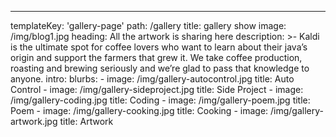 ---
templateKey: 'gallery-page'
path: /gallery
title: gallery show
image: /img/blog1.jpg
heading: All the artwork is sharing here
description: >-
  Kaldi is the ultimate spot for coffee lovers who want to learn about their
  java’s origin and support the farmers that grew it. We take coffee production,
  roasting and brewing seriously and we’re glad to pass that knowledge to
  anyone.
intro:
  blurbs:
    - image: /img/gallery-autocontrol.jpg
      title: Auto Control
    - image: /img/gallery-sideproject.jpg
      title: Side Project
    - image: /img/gallery-coding.jpg
      title: Coding 
    - image: /img/gallery-poem.jpg
      title: Poem
    - image: /img/gallery-cooking.jpg
      title: Cooking
    - image: /img/gallery-artwork.jpg
      title: Artwork

  
